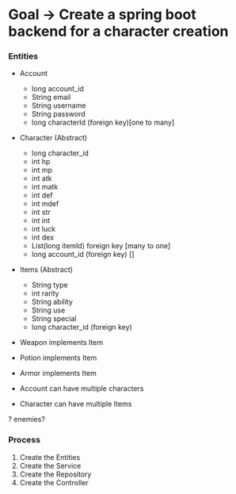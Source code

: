 # Goal -> Create a spring boot backend for a character creation

### Entities

- Account

  - long account_id
  - String email
  - String username
  - String password
  - long characterId (foreign key)[one to many]

- Character (Abstract)

  - long character_id
  - int hp
  - int mp
  - int atk
  - int matk
  - int def
  - int mdef
  - int str
  - int int
  - int luck
  - int dex
  - List(long itemId) foreign key [many to one]
  - long account_id (foreign key) []

- Items (Abstract)

  - String type
  - int rarity
  - String ability
  - String use
  - String special
  - long character_id (foreign key)

- Weapon implements Item
- Potion implements Item
- Armor implements Item

- Account can have multiple characters
- Character can have multiple Items

? enemies?

### Process

1. Create the Entities
2. Create the Service
3. Create the Repository
4. Create the Controller

